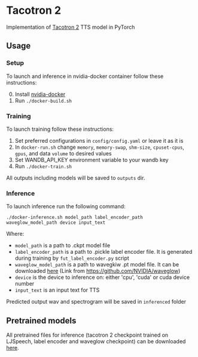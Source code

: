 # Tacotron 2
Implementation of [Tacotron 2](https://arxiv.org/pdf/1712.05884.pdf) TTS model in PyTorch

## Usage

### Setup
To launch and inference in nvidia-docker container follow these instructions:

0. Install [nvidia-docker](https://github.com/NVIDIA/nvidia-docker)
1. Run `./docker-build.sh`

### Training
To launch training follow these instructions:

1. Set preferred configurations in `config/config.yaml` or leave it as it is
2. In `docker-run.sh` change `memory`, `memory-swap`, `shm-size`, `cpuset-cpus`, `gpus`, and data `volume` to desired values
3. Set WANDB_API_KEY environment variable to your wandb key
4. Run `./docker-train.sh`

All outputs including models will be saved to `outputs` dir.

### Inference
To launch inference run the following command:
```
./docker-inference.sh model_path label_encoder_path waveglow_model_path device input_text
```
Where:
* `model_path` is a path to .ckpt model file
* `label_encoder_path` is a path to .pickle label encoder file. It is generated during training by `fut_label_encoder.py` script
* `waveglow_model_path` is a path to wavegkiw .pt model file. It can be downloaded [here](https://drive.google.com/file/d/1rpK8CzAAirq9sWZhe9nlfvxMF1dRgFbF/view) (Link from https://github.com/NVIDIA/waveglow)
* `device` is the device to inference on: either 'cpu', 'cuda' or cuda device number
* `input_text` is an input text for TTS

Predicted output wav and spectrogram will be saved in `inferenced` folder

## Pretrained models
All pretrained files for inference (tacotron 2 checkpoint trained on LJSpeech, label encoder and waveglow checkpoint) can be downloaded [here](https://drive.google.com/drive/folders/1f9sqm9-8zU5Z4J7wLelLMHVRJmTiemmm?usp=sharing).
